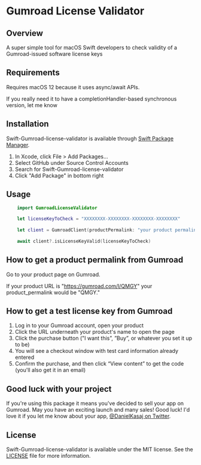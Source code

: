 # Gumroad License Validator

## Overview
A super simple tool for macOS Swift developers to check validity of a Gumroad-issued software license keys

## Requirements
Requires macOS 12 because it uses async/await APIs. 

If you really need it to have a completionHandler-based synchronous version, let me know

## Installation
Swift-Gumroad-license-validator is available through [Swift Package Manager](https://swift.org/package-manager/).
1. In Xcode, click File > Add Packages...
2. Select GitHub under Source Control Accounts
3. Search for Swift-Gumroad-license-validator
4. Click "Add Package" in bottom right

## Usage
```swift
    import GumroadLicenseValidator
```
    
```swift
    let licenseKeyToCheck = "XXXXXXXX-XXXXXXXX-XXXXXXXX-XXXXXXXX"
    
    let client = GumroadClient(productPermalink: "your product permalink")
    
    await client?.isLicenseKeyValid(licenseKeyToCheck)
```
## How to get a product permalink from Gumroad
Go to your product page on Gumroad. 

If your product URL is "https://gumroad.com/l/QMGY" your product_permalink would be "QMGY."

## How to get a test license key from Gumroad
1.  Log in to your Gumroad account, open your product
2.  Click the URL underneath your product's name to open the page
3.  Click the purchase button ("I want this”, ”Buy”, or whatever you set it up to be)
4.  You will see a checkout window with test card information already entered
5.  Confirm the purchase, and then click “View content” to get the code (you'll also get it in an email)

## Good luck with your project
If you're using this package it means you've decided to sell your app on Gumroad. May you have an exciting launch and many sales! Good luck! I'd love it if you let me know about your app, [@DanielKasaj on Twitter](https://twitter.com/DanielKasaj).

## License
Swift-Gumroad-license-validator is available under the MIT license. See the [LICENSE](LICENSE) file for more information.

